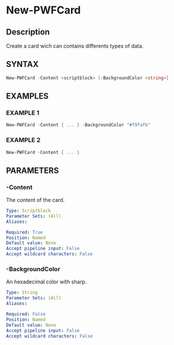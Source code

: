 # New-PWFCard

## Description
Create a card wich can contains differents types of data.

## SYNTAX
``` powershell
New-PWFCard -Content <scriptblock> [-BackgroundColor <string>]
```

## EXAMPLES

### EXAMPLE 1
```powershell
New-PWFCard -Content { ... } -BackgroundColor "#f9fafb"
```
### EXAMPLE 2
```powershell
New-PWFCard -Content { ... }
```

## PARAMETERS
### -Content
The content of the card.
```yaml
Type: Scriptblock
Parameter Sets: (All)
Aliases:

Required: True
Position: Named
Default value: None
Accept pipeline input: False
Accept wildcard characters: False
```
### -BackgroundColor
An hexadecimal color with sharp.
```yaml
Type: String
Parameter Sets: (All)
Aliases:

Required: False
Position: Named
Default value: None
Accept pipeline input: False
Accept wildcard characters: False
```